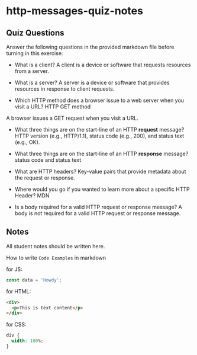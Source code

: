 # http-messages-quiz-notes

## Quiz Questions

Answer the following questions in the provided markdown file before turning in this exercise:

- What is a client?
  A client is a device or software that requests resources from a server.
- What is a server?
  A server is a device or software that provides resources in response to client requests.

- Which HTTP method does a browser issue to a web server when you visit a URL?
  HTTP GET method

A browser issues a GET request when you visit a URL.

- What three things are on the start-line of an HTTP **request** message?
  HTTP version (e.g., HTTP/1.1), status code (e.g., 200), and status text (e.g., OK).
- What three things are on the start-line of an HTTP **response** message?
  <protocol> status code and status text
- What are HTTP headers?
  Key-value pairs that provide metadata about the request or response.

- Where would you go if you wanted to learn more about a specific HTTP Header?
  MDN
- Is a body required for a valid HTTP request or response message?
  A body is not required for a valid HTTP request or response message.

## Notes

All student notes should be written here.

How to write `Code Examples` in markdown

for JS:

```javascript
const data = 'Howdy';
```

for HTML:

```html
<div>
  <p>This is text content</p>
</div>
```

for CSS:

```css
div {
  width: 100%;
}
```
